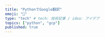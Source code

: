 ```yaml
---
title: "PythonでGoogle翻訳"
emoji: "🦔"
type: "tech" # tech: 技術記事 / idea: アイデア
topics: ["python", "gcp"]
published: true
---
```





